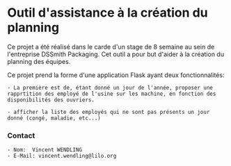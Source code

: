 # Outil d'assistance à la création du planning



Ce projet a été réalisé dans le carde d'un stage de 8 semaine au sein de l'entreprise DSSmith Packaging. Cet outil a pour but d'aider à la création du planning des équipes. 

Ce projet prend la forme d'une application Flask ayant deux fonctionnalités:
	
	- La première est de, étant donné un jour de l'année, proposer une rapprtition des employé de l'usine sur les machine, en fonction des disponibilités des ouvriers.

	- afficher la liste des employés qui ne sont pas présents un jour donné (congé, maladie, etc...)

### Contact
	- Nom:  Vincent WENDLING
	- E-Mail: vincent.wendling@lilo.org